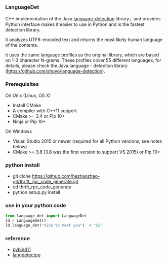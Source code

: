 ### LanguageDet

C++ implementation of the Java [language-detection](https://github.com/shuyo/language-detection) library，and provides Python interface makes it easier to use in Python and is the fastest detection library.

It analyzes UTF8-encoded text and returns the most likely human language of the contents.

It uses the same language profiles as the original library, which are based on 1-3 character N-grams. These profiles cover 55 different languages, for details, please check the Java language - detection library (https://github.com/shuyo/language-detection).

### Prerequisites

On Unix (Linux, OS X)
- Install CMake
- A compiler with C++11 support
- CMake >= 3.4 or Pip 10+
- Ninja or Pip 10+

On Windows
- Visual Studio 2015 or newer (required for all Python versions, see notes below)
- CMake >= 3.8 (3.8 was the first version to support VS 2015) or Pip 10+


### python install

- git clone https://github.com/hezhaozhao-git/thrift_rpc_code_generate.git
- cd  thrift_rpc_code_generate
- python setup.py install 

### use in your python code
```python
from language_det import LanguageDet
ld = LanguageDet()
ld.language_det("nice to meet you")  # "EN"
```

### reference
- [pybind11](https://github.com/pybind/pybind11)
- [langdetectpp](https://github.com/scivey/langdetectpp)

